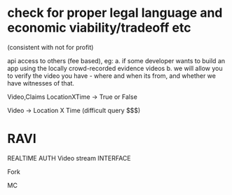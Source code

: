 

# check for proper legal language and economic viability/tradeoff etc
(consistent with not for profit)

api access to others (fee based), eg:
    a. if some developer wants to build an app using the locally crowd-recorded
    evidence videos
    b. we will allow you to verify the video you have - where and when its from, and
    whether we have witnesses of that.


Video,Claims LocationXTime   ->   True or False

Video   ->   Location X Time (difficult query $$$)


# RAVI

REALTIME
 AUTH 
      Video stream
         INTERFACE


Fork

MC



